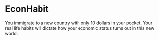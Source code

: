 # EconHabit
You immigrate to a new country with only 10 dollars in your pocket. Your real life habits will dictate how your economic status turns out in this new world.
